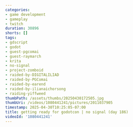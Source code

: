 ```yaml
---
categories:
- game development
- gameplay
- twitch
duration: 30896
shorts: []
tags:
- gdscript
- godot
- guest-pgcomai
- guest-raymarch
- krita
- no-signal
- project-zomboid
- raided-by-DIGITALILIAD
- raided-by-PGComai
- raided-by-earend
- raided-by-ilianaichorsong
- raiding-yiffweed
thumbPath: /assets/thumbs/20250430172505.jpg
thumbUri: /videos/1080441241/pictures/2011037905
timestamp: 2025-04-30T10:25:05-07:00
title: getting ready for godotcon | no signal (day 186)
videoId: '1080441241'
---
```

